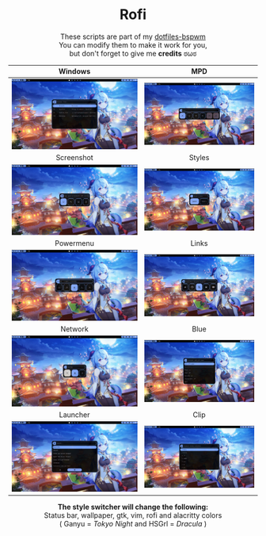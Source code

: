 <div align="center">

 # Rofi
 
 These scripts are part of my [dotfiles-bspwm](https://github.com/Qwickdom/dotfiles-bspwm) <br>
 You can modify them to make it work for you, <br>
 but don't forget to give me **credits** ಠωಠ

 | Windows         | MPD            |
 | :-------------: | :------------: |
 | ![Rofi-w](https://raw.githubusercontent.com/Qwickdom/rofi/main/.github/assets/window.png)  | ![Rofi-m](https://raw.githubusercontent.com/Qwickdom/rofi/main/.github/assets/mpd.png)  |
 | Screenshot      | Styles         |
 | ![Rofi-ss](https://raw.githubusercontent.com/Qwickdom/rofi/main/.github/assets/screenshot.png) | ![Rofi-s](https://raw.githubusercontent.com/Qwickdom/rofi/main/.github/assets/styles.png) |
 | Powermenu       | Links          |
 | ![Rofi-pm](https://raw.githubusercontent.com/Qwickdom/rofi/main/.github/assets/powermenu.png) | ![Rofi-lk](https://raw.githubusercontent.com/Qwickdom/rofi/main/.github/assets/links.png) |
 | Network         |  Blue           |
 | ![Rofi-nw](https://raw.githubusercontent.com/Qwickdom/rofi/main/.github/assets/network.png) | ![Rofi-b](https://raw.githubusercontent.com/Qwickdom/rofi/main/.github/assets/blue.png)  |
 | Launcher        | Clip           |
 | ![Rofi-lc](https://raw.githubusercontent.com/Qwickdom/rofi/main/.github/assets/launcher.png) | ![Rofi-c](https://raw.githubusercontent.com/Qwickdom/rofi/main/.github/assets/clip.png) |

 **The style switcher will change the following:** <br>
 Status bar, wallpaper, gtk, vim, rofi and alacritty colors <br>
 ( Ganyu = *Tokyo Night* and HSGrl = *Dracula* )

</div>
